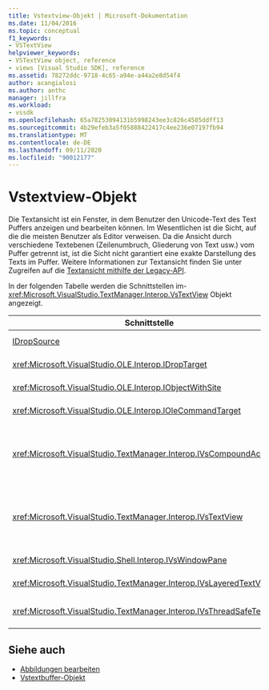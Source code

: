 ```yaml
---
title: Vstextview-Objekt | Microsoft-Dokumentation
ms.date: 11/04/2016
ms.topic: conceptual
f1_keywords:
- VSTextView
helpviewer_keywords:
- VSTextView object, reference
- views [Visual Studio SDK], reference
ms.assetid: 78272ddc-9718-4c65-a94e-a44a2e8d54f4
author: acangialosi
ms.author: anthc
manager: jillfra
ms.workload:
- vssdk
ms.openlocfilehash: 65a78253094131b5998243ee3c826c4585ddff13
ms.sourcegitcommit: 4b29efeb3a5f05888422417c4ee236e07197fb94
ms.translationtype: MT
ms.contentlocale: de-DE
ms.lasthandoff: 09/11/2020
ms.locfileid: "90012177"
---
```

# <a name="vstextview-object"></a>Vstextview-Objekt

Die Textansicht ist ein Fenster, in dem Benutzer den Unicode-Text des Text Puffers anzeigen und bearbeiten können. Im Wesentlichen ist die Sicht, auf die die meisten Benutzer als Editor verweisen. Da die Ansicht durch verschiedene Textebenen (Zeilenumbruch, Gliederung von Text usw.) vom Puffer getrennt ist, ist die Sicht nicht garantiert eine exakte Darstellung des Texts im Puffer. Weitere Informationen zur Textansicht finden Sie unter Zugreifen auf die [Textansicht mithilfe der Legacy-API](../vs-2015/extensibility/accessing-thetext-view-by-using-the-legacy-api.md?view=vs-2015).

In der folgenden Tabelle werden die Schnittstellen im- <xref:Microsoft.VisualStudio.TextManager.Interop.VsTextView> Objekt angezeigt.

|Schnittstelle|BESCHREIBUNG|
|---------------|-----------------|
|[IDropSource](/windows/desktop/api/oleidl/nn-oleidl-idropsource)|Standard-OLE-Schnittstelle.|
|<xref:Microsoft.VisualStudio.OLE.Interop.IDropTarget>|Standard-OLE-Schnittstelle.|
|<xref:Microsoft.VisualStudio.OLE.Interop.IObjectWithSite>|Standard-OLE-Schnittstelle.|
|<xref:Microsoft.VisualStudio.OLE.Interop.IOleCommandTarget>|Standard-OLE-Schnittstelle.|
|<xref:Microsoft.VisualStudio.TextManager.Interop.IVsCompoundAction>|Ermöglicht die Erstellung von Verbund Aktionen (d. h. Aktionen, die in einer einzelnen Rückgängig/Wiederholen-Einheit gruppiert sind).|
|<xref:Microsoft.VisualStudio.TextManager.Interop.IVsTextView>|Stellt die grundlegenden Methoden zum Verwalten von und Zugreifen auf die Ansicht bereit. `IVsTextView` ist nicht Thread sicher.|
|<xref:Microsoft.VisualStudio.Shell.Interop.IVsWindowPane>|Erstellt und verwaltet einen Fensterbereich.|
|<xref:Microsoft.VisualStudio.TextManager.Interop.IVsLayeredTextView>|Interagiert mit Textebenen.|
|<xref:Microsoft.VisualStudio.TextManager.Interop.IVsThreadSafeTextView>|Führt Vorgänge für die Ansicht aus einem anderen Thread aus.|

## <a name="see-also"></a>Siehe auch

- [Abbildungen bearbeiten](https://www.microsoft.com/download/details.aspx?id=55984)
- [Vstextbuffer-Objekt](../extensibility/vstextbuffer-object.md)